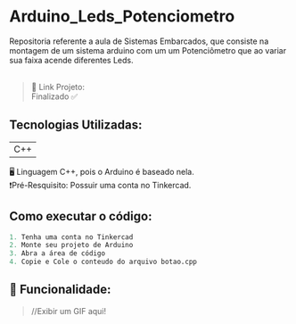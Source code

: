 # Arduino_Leds_Potenciometro
Repositoria referente a aula de Sistemas Embarcados, que consiste na montagem de um sistema arduino com um um Potenciômetro que ao variar sua faixa acende diferentes Leds.<br><br>
>🔗 Link Projeto: <br>
>Finalizado ✅

## Tecnologias Utilizadas:
<table>
  <tr>
    <td> C++ </td>
  </tr>
</table>
🖥️ Linguagem C++, pois o Arduino é baseado nela. <br>
❗Pré-Resquisito: Possuir uma conta no Tinkercad.

## Como executar o código:
```Python
1. Tenha uma conta no Tinkercad
2. Monte seu projeto de Arduino
3. Abra a área de código
4. Copie e Cole o conteudo do arquivo botao.cpp
```

## 🛞 Funcionalidade:
>//Exibir um GIF aqui!
